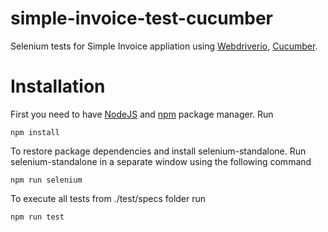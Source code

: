 # simple-invoice-test-cucumber

Selenium tests for Simple Invoice appliation using [Webdriverio](http://webdriver.io), [Cucumber](https://cucumber.io/).

# Installation

First you need to have [NodeJS](https://nodejs.org) and [npm](https://www.npmjs.com) package manager. Run

`
npm install
`

To restore package dependencies and install selenium-standalone. Run selenium-standalone in a separate window using the following command

`
npm run selenium
`

To execute all tests from ./test/specs folder run

`
npm run test
`

